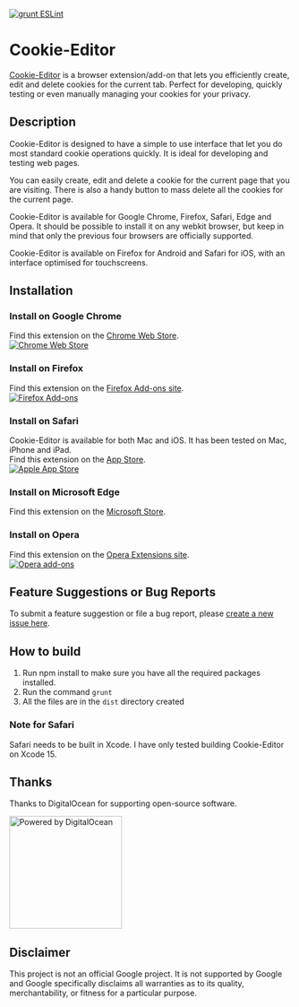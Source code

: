 [![grunt ESLint](https://github.com/Moustachauve/cookie-editor/actions/workflows/npm-grunt.yml/badge.svg)](https://github.com/Moustachauve/cookie-editor/actions/workflows/npm-grunt.yml)
# Cookie-Editor
[Cookie-Editor](https://cookie-editor.com/) is a browser extension/add-on that lets you efficiently create, edit and delete cookies for the current tab. Perfect for developing, quickly testing or even manually managing your cookies for your privacy.

## Description
Cookie-Editor is designed to have a simple to use interface that let you do most standard cookie operations quickly. It is ideal for developing and testing web pages.

You can easily create, edit and delete a cookie for the current page that you are visiting.
There is also a handy button to mass delete all the cookies for the current page.

Cookie-Editor is available for Google Chrome, Firefox, Safari, Edge and Opera. It should be possible to install it on any webkit browser, but keep in mind that only the previous four browsers are officially supported.

Cookie-Editor is available on Firefox for Android and Safari for iOS, with an interface optimised for touchscreens.

## Installation
### Install on Google Chrome
Find this extension on the [Chrome Web Store](https://chrome.google.com/webstore/detail/cookie-editor/hlkenndednhfkekhgcdicdfddnkalmdm?utm_campaign=github).  
[![Chrome Web Store](readme/get-chrome.png)](https://chrome.google.com/webstore/detail/cookie-editor/hlkenndednhfkekhgcdicdfddnkalmdm?utm_campaign=github)


### Install on Firefox
Find this extension on the [Firefox Add-ons site](https://addons.mozilla.org/addon/cookie-editor?utm_campaign=external-github-readme).  
[![Firefox Add-ons](readme/get-firefox.webp)](https://addons.mozilla.org/addon/cookie-editor?utm_campaign=external-github-readme)

### Install on Safari
Cookie-Editor is available for both Mac and iOS. It has been tested on Mac, iPhone and iPad.  
Find this extension on the [App Store](https://apps.apple.com/app/apple-store/id6446215341?pt=126143671&ct=github&mt=8).  
[![Apple App Store](readme/get-safari-mac.svg)](https://apps.apple.com/app/apple-store/id6446215341?pt=126143671&ct=github&mt=8)

### Install on Microsoft Edge
Find this extension on the [Microsoft Store](https://microsoftedge.microsoft.com/addons/detail/cookieeditor/neaplmfkghagebokkhpjpoebhdledlfi).

### Install on Opera
Find this extension on the [Opera Extensions site](https://addons.opera.com/en/extensions/details/cookie-editor-2/).  
[![Opera add-ons](readme/get-opera.png )](https://addons.opera.com/en/extensions/details/cookie-editor-2/)

## Feature Suggestions or Bug Reports
To submit a feature suggestion or file a bug report, please [create a new issue here](https://github.com/Moustachauve/cookie-editor/issues).

## How to build

1. Run npm install to make sure you have all the required packages installed.
2. Run the command `grunt`
3. All the files are in the `dist` directory created

### Note for Safari

Safari needs to be built in Xcode. I have only tested building Cookie-Editor on Xcode 15.

## Thanks

Thanks to DigitalOcean for supporting open-source software.

<p>
  <a href="https://digitalocean.pxf.io/k0BxXd">
    <img alt="Powered by DigitalOcean" src="https://opensource.nyc3.cdn.digitaloceanspaces.com/attribution/assets/PoweredByDO/DO_Powered_by_Badge_blue.svg" width="201px">
  </a>
</p>

## Disclaimer

This project is not an official Google project. It is not supported by
Google and Google specifically disclaims all warranties as to its quality,
merchantability, or fitness for a particular purpose.
